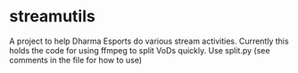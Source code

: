 # streamutils

A project to help Dharma Esports do various stream activities. Currently this holds the code for using ffmpeg to split VoDs quickly. Use split.py (see comments in the file for how to use)